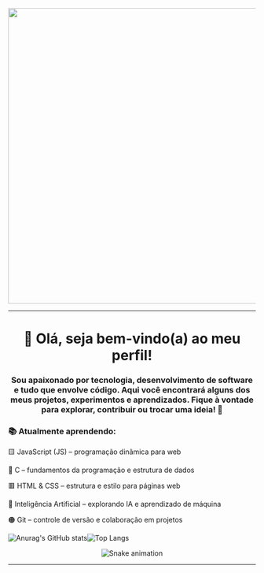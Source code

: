 <div align="center">
    <img src="https://chatgpt.com/s/m_686d2963f40c819190fc77b86344a41d" width="600">
</div>
<hr>
<h1 align="center">👋 Olá, seja bem-vindo(a) ao meu perfil!</h1>
<h3 align="center">Sou apaixonado por tecnologia, desenvolvimento de software e tudo que envolve código. Aqui você encontrará alguns dos meus projetos, experimentos e aprendizados.
Fique à vontade para explorar, contribuir ou trocar uma ideia! 🚀</h3>


<h3>📚 Atualmente aprendendo:</h3>
<p>
    
🟨 JavaScript (JS) – programação dinâmica para web

🔵 C – fundamentos da programação e estrutura de dados

🟥 HTML & CSS – estrutura e estilo para páginas web

🧠 Inteligência Artificial – explorando IA e aprendizado de máquina

🟠 Git – controle de versão e colaboração em projetos
</p>

![Anurag's GitHub stats](https://github-readme-stats.vercel.app/api?username=rafaelAugust0&show_icons=true&theme=radical)![Top Langs](https://github-readme-stats.vercel.app/api/top-langs/?username=rafaelAugust0&layout=compact&theme=radical) 

<div align="center">
  <img src="https://github.com/danielbped/danielbped/raw/output/github-contribution-grid-snake.svg" alt="Snake animation" style="max-width: 100%;">
</div>

<hr>
